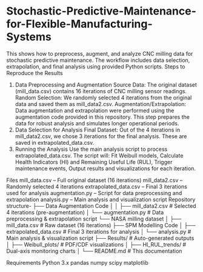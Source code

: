 # Stochastic-Predictive-Maintenance-for-Flexible-Manufacturing-Systems
This shows how to preprocess, augment, and analyze CNC milling data for stochastic predictive maintenance. The workflow includes data selection, extrapolation, and final analysis using provided Python scripts.
Steps to Reproduce the Results
1. Data Preprocessing and Augmentation
Source Data:
The original dataset (mill_data.csv) contains 16 iterations of CNC milling sensor readings.
Random Selection:
We randomly selected 4 iterations from the original data and saved them as mill_data2.csv.
Augmentation/Extrapolation:
Data augmentation and extrapolation were performed using the augmentation code provided in this repository. This step prepares the data for robust analysis and simulates longer operational periods.
2. Data Selection for Analysis
Final Dataset:
Out of the 4 iterations in mill_data2.csv, we chose 3 iterations for the final analysis. These are saved in extrapolated_data.csv.
3. Running the Analysis
Use the main analysis script to process extrapolated_data.csv.
The script will:
Fit Weibull models,
Calculate Health Indicators (HI) and Remaining Useful Life (RUL),
Trigger maintenance events,
Output results and visualizations for each iteration.

Files
mill_data.csv – Full original dataset (16 iterations)
mill_data2.csv – Randomly selected 4 iterations 
extrapolated_data.csv – Final 3 iterations used for analysis
augmentation.py – Script for data preprocessing and extrapolation 
analysis.py – Main analysis and visualization script
Repository structure-
├── Data Augmentation Code
│ 
│ ├── mill_data2.csv # Selected 4 iterations (pre-augmentation)
│ └── augmentation.py # Data preprocessing & extrapolation script
└── NASA milling dataset
│  ├── mill_data.csv # Raw dataset (16 iterations)
├── SPM Modelling Code
│ ├── extrapolated_data.csv # Final 3 iterations for analysis
│ └── analysis.py # Main analysis & visualization script
├── Results/ # Auto-generated outputs
│ ├── Weibull_plots/ # PDF/CDF visualizations
│ ├── HI_RUL_trends/ # Dual-axis monitoring charts
│ 
└── README.md # This documentation

Requirements
Python 3.x
pandas
numpy
scipy
matplotlib
